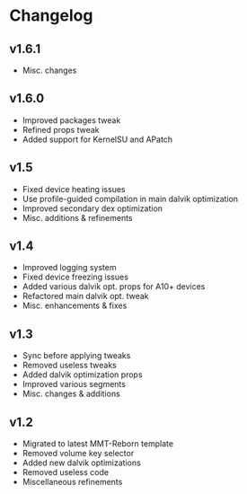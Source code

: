 # Changelog

## v1.6.1

- Misc. changes

## v1.6.0

- Improved packages tweak
- Refined props tweak
- Added support for KernelSU and APatch

## v1.5

- Fixed device heating issues
- Use profile-guided compilation in main dalvik optimization
- Improved secondary dex optimization
- Misc. additions & refinements

## v1.4

- Improved logging system
- Fixed device freezing issues
- Added various dalvik opt. props for A10+ devices
- Refactored main dalvik opt. tweak
- Misc. enhancements & fixes

## v1.3

- Sync before applying tweaks
- Removed useless tweaks
- Added dalvik optimization props
- Improved various segments
- Misc. changes & additions

## v1.2

- Migrated to latest MMT-Reborn template
- Removed volume key selector
- Added new dalvik optimizations
- Removed useless code
- Miscellaneous refinements